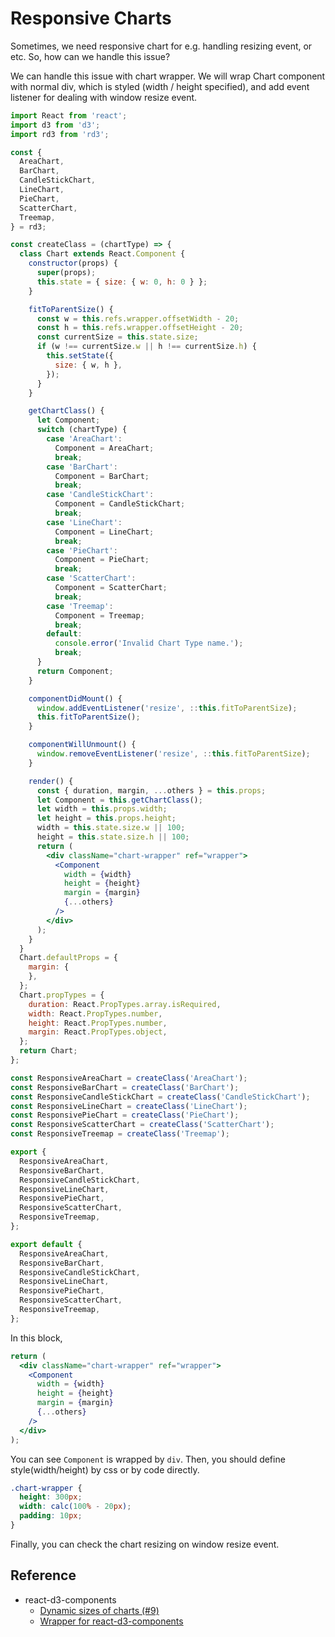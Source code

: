 # Responsive Charts

Sometimes, we need responsive chart for e.g. handling resizing event, or etc.
So, how can we handle this issue?

We can handle this issue with chart wrapper. We will wrap Chart component with normal div, which is styled (width / height specified), and add event listener for dealing with window resize event.

``` jsx
import React from 'react';
import d3 from 'd3';
import rd3 from 'rd3';

const {
  AreaChart,
  BarChart,
  CandleStickChart,
  LineChart,
  PieChart,
  ScatterChart,
  Treemap,
} = rd3;

const createClass = (chartType) => {
  class Chart extends React.Component {
    constructor(props) {
      super(props);
      this.state = { size: { w: 0, h: 0 } };
    }

    fitToParentSize() {
      const w = this.refs.wrapper.offsetWidth - 20;
      const h = this.refs.wrapper.offsetHeight - 20;
      const currentSize = this.state.size;
      if (w !== currentSize.w || h !== currentSize.h) {
        this.setState({
          size: { w, h },
        });
      }
    }

    getChartClass() {
      let Component;
      switch (chartType) {
        case 'AreaChart':
          Component = AreaChart;
          break;
        case 'BarChart':
          Component = BarChart;
          break;
        case 'CandleStickChart':
          Component = CandleStickChart;
          break;
        case 'LineChart':
          Component = LineChart;
          break;
        case 'PieChart':
          Component = PieChart;
          break;
        case 'ScatterChart':
          Component = ScatterChart;
          break;
        case 'Treemap':
          Component = Treemap;
          break;
        default:
          console.error('Invalid Chart Type name.');
          break;
      }
      return Component;
    }

    componentDidMount() {
      window.addEventListener('resize', ::this.fitToParentSize);
      this.fitToParentSize();
    }

    componentWillUnmount() {
      window.removeEventListener('resize', ::this.fitToParentSize);
    }

    render() {
      const { duration, margin, ...others } = this.props;
      let Component = this.getChartClass();
      let width = this.props.width;
      let height = this.props.height;
      width = this.state.size.w || 100;
      height = this.state.size.h || 100;
      return (
        <div className="chart-wrapper" ref="wrapper">
          <Component
            width = {width}
            height = {height}
            margin = {margin}
            {...others}
          />
        </div>
      );
    }
  }
  Chart.defaultProps = {
    margin: {
    },
  };
  Chart.propTypes = {
    duration: React.PropTypes.array.isRequired,
    width: React.PropTypes.number,
    height: React.PropTypes.number,
    margin: React.PropTypes.object,
  };
  return Chart;
};

const ResponsiveAreaChart = createClass('AreaChart');
const ResponsiveBarChart = createClass('BarChart');
const ResponsiveCandleStickChart = createClass('CandleStickChart');
const ResponsiveLineChart = createClass('LineChart');
const ResponsivePieChart = createClass('PieChart');
const ResponsiveScatterChart = createClass('ScatterChart');
const ResponsiveTreemap = createClass('Treemap');

export {
  ResponsiveAreaChart,
  ResponsiveBarChart,
  ResponsiveCandleStickChart,
  ResponsiveLineChart,
  ResponsivePieChart,
  ResponsiveScatterChart,
  ResponsiveTreemap,
};

export default {
  ResponsiveAreaChart,
  ResponsiveBarChart,
  ResponsiveCandleStickChart,
  ResponsiveLineChart,
  ResponsivePieChart,
  ResponsiveScatterChart,
  ResponsiveTreemap,
};
```

In this block,

``` jsx
return (
  <div className="chart-wrapper" ref="wrapper">
    <Component
      width = {width}
      height = {height}
      margin = {margin}
      {...others}
    />
  </div>
);
```

You can see `Component` is wrapped by `div`. Then, you should define style(width/height) by css or by code directly.

``` css
.chart-wrapper {
  height: 300px;
  width: calc(100% - 20px);
  padding: 10px;
}
```

Finally, you can check the chart resizing on window resize event.

## Reference
* react-d3-components
    * [Dynamic sizes of charts (#9)](https://github.com/codesuki/react-d3-components/issues/9)
    * [Wrapper for react-d3-components](https://github.com/codesuki/react-d3-components/issues/9#issuecomment-136632734)

